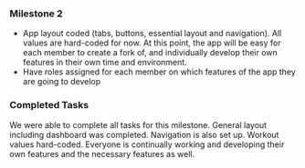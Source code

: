 ### Milestone 2

* App layout coded (tabs, buttons, essential layout and navigation). All values are
hard-coded for now. At this point, the app will be easy for each member to create a fork
of, and individually develop their own features in their own time and environment.
* Have roles assigned for each member on which features of the app they are going to
develop

### Completed Tasks
We were able to complete all tasks for this milestone. General layout including dashboard was completed. Navigation is also set up. Workout values hard-coded. Everyone is continually working and developing their own features and the necessary features as well.